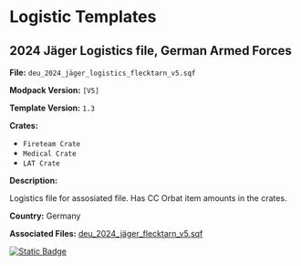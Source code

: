 # Logistic Templates

## 2024 Jäger Logistics file, German Armed Forces

**File:** `deu_2024_jäger_logistics_flecktarn_v5.sqf`

**Modpack Version:** `[V5]`

**Template Version:** `1.3`

**Crates:** 
- `Fireteam Crate` 
- `Medical Crate` 
- `LAT Crate`

**Description:**
<!-- Description -->
Logistics file for assosiated file. Has CC Orbat item amounts in the crates.

**Country:** Germany


**Associated Files:**
[deu_2024_jäger_flecktarn_v5.sqf](https://github.com/clustermod/HCMF3-Loadouts/blob/addloadouts/loadouts/germany/loadouts/deu_2024_jäger_flecktarn_v5.sqf)

<a href="https://github.com/clustermod/HCMF3-Loadouts/blob/addloadouts/loadouts/germany/loadouts/deu_2024_jäger_flecktarn_v5.sqf">
  <img alt="Static Badge" src="https://img.shields.io/badge/File-Download_(CTRL_%2B_S)-orange?style=flat-square">
</a>